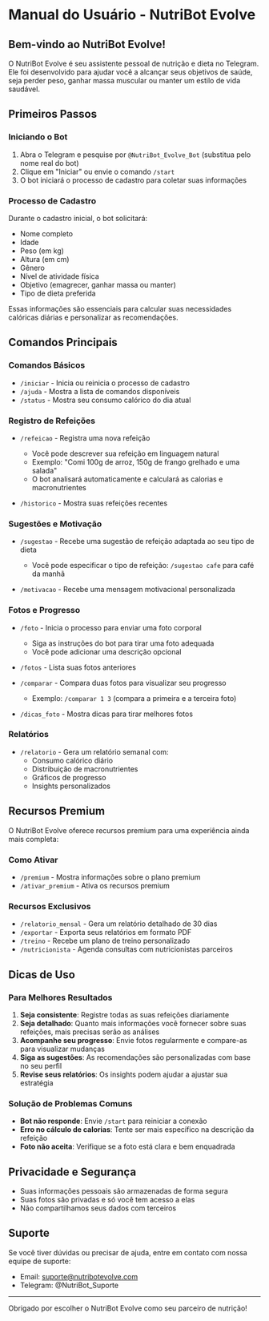 # Manual do Usuário - NutriBot Evolve

## Bem-vindo ao NutriBot Evolve!

O NutriBot Evolve é seu assistente pessoal de nutrição e dieta no Telegram. Ele foi desenvolvido para ajudar você a alcançar seus objetivos de saúde, seja perder peso, ganhar massa muscular ou manter um estilo de vida saudável.

## Primeiros Passos

### Iniciando o Bot

1. Abra o Telegram e pesquise por `@NutriBot_Evolve_Bot` (substitua pelo nome real do bot)
2. Clique em "Iniciar" ou envie o comando `/start`
3. O bot iniciará o processo de cadastro para coletar suas informações

### Processo de Cadastro

Durante o cadastro inicial, o bot solicitará:

- Nome completo
- Idade
- Peso (em kg)
- Altura (em cm)
- Gênero
- Nível de atividade física
- Objetivo (emagrecer, ganhar massa ou manter)
- Tipo de dieta preferida

Essas informações são essenciais para calcular suas necessidades calóricas diárias e personalizar as recomendações.

## Comandos Principais

### Comandos Básicos

- `/iniciar` - Inicia ou reinicia o processo de cadastro
- `/ajuda` - Mostra a lista de comandos disponíveis
- `/status` - Mostra seu consumo calórico do dia atual

### Registro de Refeições

- `/refeicao` - Registra uma nova refeição
  - Você pode descrever sua refeição em linguagem natural
  - Exemplo: "Comi 100g de arroz, 150g de frango grelhado e uma salada"
  - O bot analisará automaticamente e calculará as calorias e macronutrientes

- `/historico` - Mostra suas refeições recentes

### Sugestões e Motivação

- `/sugestao` - Recebe uma sugestão de refeição adaptada ao seu tipo de dieta
  - Você pode especificar o tipo de refeição: `/sugestao cafe` para café da manhã
  
- `/motivacao` - Recebe uma mensagem motivacional personalizada

### Fotos e Progresso

- `/foto` - Inicia o processo para enviar uma foto corporal
  - Siga as instruções do bot para tirar uma foto adequada
  - Você pode adicionar uma descrição opcional

- `/fotos` - Lista suas fotos anteriores

- `/comparar` - Compara duas fotos para visualizar seu progresso
  - Exemplo: `/comparar 1 3` (compara a primeira e a terceira foto)

- `/dicas_foto` - Mostra dicas para tirar melhores fotos

### Relatórios

- `/relatorio` - Gera um relatório semanal com:
  - Consumo calórico diário
  - Distribuição de macronutrientes
  - Gráficos de progresso
  - Insights personalizados

## Recursos Premium

O NutriBot Evolve oferece recursos premium para uma experiência ainda mais completa:

### Como Ativar

- `/premium` - Mostra informações sobre o plano premium
- `/ativar_premium` - Ativa os recursos premium

### Recursos Exclusivos

- `/relatorio_mensal` - Gera um relatório detalhado de 30 dias
- `/exportar` - Exporta seus relatórios em formato PDF
- `/treino` - Recebe um plano de treino personalizado
- `/nutricionista` - Agenda consultas com nutricionistas parceiros

## Dicas de Uso

### Para Melhores Resultados

1. **Seja consistente**: Registre todas as suas refeições diariamente
2. **Seja detalhado**: Quanto mais informações você fornecer sobre suas refeições, mais precisas serão as análises
3. **Acompanhe seu progresso**: Envie fotos regularmente e compare-as para visualizar mudanças
4. **Siga as sugestões**: As recomendações são personalizadas com base no seu perfil
5. **Revise seus relatórios**: Os insights podem ajudar a ajustar sua estratégia

### Solução de Problemas Comuns

- **Bot não responde**: Envie `/start` para reiniciar a conexão
- **Erro no cálculo de calorias**: Tente ser mais específico na descrição da refeição
- **Foto não aceita**: Verifique se a foto está clara e bem enquadrada

## Privacidade e Segurança

- Suas informações pessoais são armazenadas de forma segura
- Suas fotos são privadas e só você tem acesso a elas
- Não compartilhamos seus dados com terceiros

## Suporte

Se você tiver dúvidas ou precisar de ajuda, entre em contato com nossa equipe de suporte:

- Email: suporte@nutribotevolve.com
- Telegram: @NutriBot_Suporte

---

Obrigado por escolher o NutriBot Evolve como seu parceiro de nutrição!

